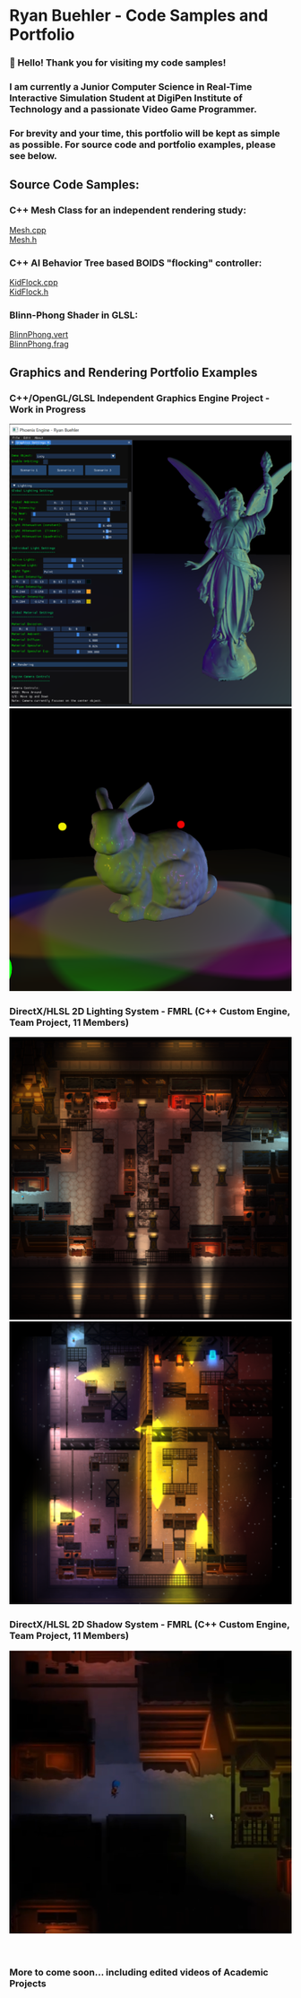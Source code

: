 # Ryan Buehler - Code Samples and Portfolio
### 👋 Hello! Thank you for visiting my code samples!
### I am currently a Junior Computer Science in Real-Time Interactive Simulation Student at DigiPen Institute of Technology and a passionate Video Game Programmer.
### For brevity and your time, this portfolio will be kept as simple as possible. For source code and portfolio examples, please see below.

## Source Code Samples:

### C++ Mesh Class for an independent rendering study: <br/>
[Mesh.cpp](https://github.com/RyanBuehler/PhoenixEngine/blob/main/PhoenixEngine/src/Mesh.cpp) <br/>
[Mesh.h](https://github.com/RyanBuehler/PhoenixEngine/blob/main/PhoenixEngine/src/Mesh.h) <br/>

### C++ AI Behavior Tree based BOIDS "flocking" controller: <br/>
[KidFlock.cpp](https://github.com/RyanBuehler/ryanbuehler/blob/main/KidFlock.cpp) <br/>
[KidFlock.h](https://github.com/RyanBuehler/ryanbuehler/blob/main/KidFlock.h) <br/>


### Blinn-Phong Shader in GLSL: <br/>
[BlinnPhong.vert](https://github.com/RyanBuehler/PhoenixEngine/blob/main/PhoenixEngine/res/shaders/BlinnPhong.vert) <br/>
[BlinnPhong.frag](https://github.com/RyanBuehler/PhoenixEngine/blob/main/PhoenixEngine/res/shaders/BlinnPhong.frag) <br/>

## Graphics and Rendering Portfolio Examples
### C++/OpenGL/GLSL Independent Graphics Engine Project - Work in Progress
![Active Controls via DearImGui](https://github.com/RyanBuehler/ryanbuehler/blob/main/PhoenixEngineImGui.png)
![BlinnPhong Lighting Example](https://github.com/RyanBuehler/ryanbuehler/blob/main/PhoenixEngineShinyRabbit.png)

### DirectX/HLSL 2D Lighting System - FMRL (C++ Custom Engine, Team Project, 11 Members)
![FMRL 2D Lighting Example](https://github.com/RyanBuehler/ryanbuehler/blob/main/FMRL_Lighting.png)
![FMRL 2D Lighting Example](https://github.com/RyanBuehler/ryanbuehler/blob/main/FMRL_Lighting2.png)

### DirectX/HLSL 2D Shadow System - FMRL (C++ Custom Engine, Team Project, 11 Members)
![FMRL 2D Shadows Example](https://github.com/RyanBuehler/ryanbuehler/blob/main/FMRL_Shadows.png)
<br/><br/><br/>

### More to come soon... including edited videos of Academic Projects
